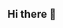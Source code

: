## Hi there 👋

<!--
**darshBSQ/darshBSQ** is a ✨ _special_ ✨ repository because its `README.md` (this file) appears on your GitHub profile.

Here are some ideas to get you started:

- 🔭 I’m currently working on Java Stack
- 🌱 I’m currently learning AlPha ML
- 👯 I’m looking to collaborate on Financial Domain
- 🤔 I’m looking for help with ML and AI
-->
